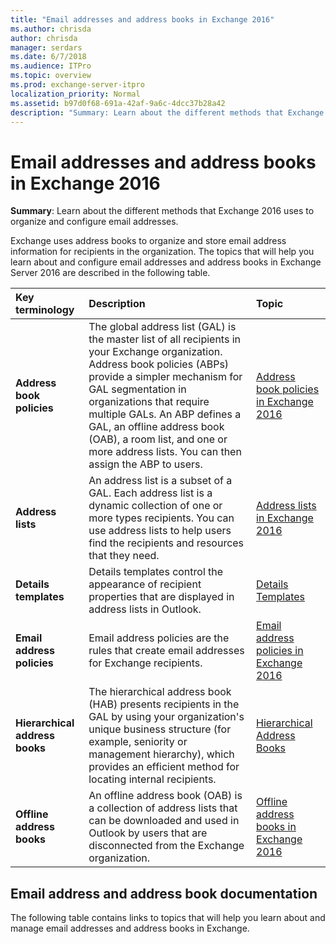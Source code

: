 ```yaml
---
title: "Email addresses and address books in Exchange 2016"
ms.author: chrisda
author: chrisda
manager: serdars
ms.date: 6/7/2018
ms.audience: ITPro
ms.topic: overview
ms.prod: exchange-server-itpro
localization_priority: Normal
ms.assetid: b97d0f68-691a-42af-9a6c-4dcc37b28a42
description: "Summary: Learn about the different methods that Exchange 2016 uses to organize and configure email addresses."
---
```


# Email addresses and address books in Exchange 2016

 **Summary**: Learn about the different methods that Exchange 2016 uses to organize and configure email addresses.
  
Exchange uses address books to organize and store email address information for recipients in the organization. The topics that will help you learn about and configure email addresses and address books in Exchange Server 2016 are described in the following table.
  
|**Key terminology**|**Description**|**Topic**|
|:-----|:-----|:-----|
|**Address book policies** <br/> |The global address list (GAL) is the master list of all recipients in your Exchange organization. Address book policies (ABPs) provide a simpler mechanism for GAL segmentation in organizations that require multiple GALs. An ABP defines a GAL, an offline address book (OAB), a room list, and one or more address lists. You can then assign the ABP to users.  <br/> |[Address book policies in Exchange 2016](address-book-policies/address-book-policies.md) <br/> |
|**Address lists** <br/> |An address list is a subset of a GAL. Each address list is a dynamic collection of one or more types recipients. You can use address lists to help users find the recipients and resources that they need.  <br/> |[Address lists in Exchange 2016](address-lists/address-lists.md) <br/> |
|**Details templates** <br/> |Details templates control the appearance of recipient properties that are displayed in address lists in Outlook.  <br/> |[Details Templates](http://technet.microsoft.com/library/26f02e47-1540-4840-afe0-600c97368cac.aspx) <br/> |
|**Email address policies** <br/> |Email address policies are the rules that create email addresses for Exchange recipients.  <br/> |[Email address policies in Exchange 2016](email-address-policies/email-address-policies.md) <br/> |
|**Hierarchical address books** <br/> |The hierarchical address book (HAB) presents recipients in the GAL by using your organization's unique business structure (for example, seniority or management hierarchy), which provides an efficient method for locating internal recipients.  <br/> |[Hierarchical Address Books](http://technet.microsoft.com/library/a1d277a0-5437-40af-aade-e4730a0d1308.aspx) <br/> |
|**Offline address books** <br/> |An offline address book (OAB) is a collection of address lists that can be downloaded and used in Outlook by users that are disconnected from the Exchange organization.  <br/> |[Offline address books in Exchange 2016](offline-address-books/offline-address-books.md) <br/> |
   
## Email address and address book documentation

The following table contains links to topics that will help you learn about and manage email addresses and address books in Exchange.
  

